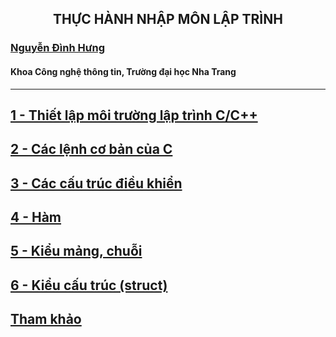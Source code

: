 <h2 align="center"> 
THỰC HÀNH NHẬP MÔN LẬP TRÌNH
</h2>

### [Nguyễn Đình Hưng](https://nd-hung.github.io/)
#### Khoa Công nghệ thông tin, Trường đại học Nha Trang </h3>
<hr>

## [1 - Thiết lập môi trường lập trình C/C++](01-environment-setup) 
## [2 - Các lệnh cơ bản của C](02-basic) 
## [3 - Các cấu trúc điều khiển](03-control-structures) 
## [4 - Hàm ](04-functions) 
## [5 - Kiểu mảng, chuỗi](05-arrays-strings) 
## [6 - Kiểu cấu trúc (struct)](06-struct) 

## [Tham khảo](references.md)
